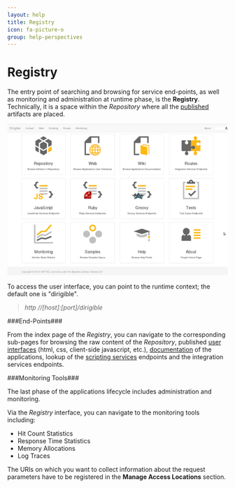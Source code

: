 ```yaml
---
layout: help
title: Registry
icon: fa-picture-o
group: help-perspectives
---
```


Registry
===

The entry point of searching and browsing for service end-points, as well as monitoring and administration at runtime phase, is the **Registry**. Technically, it is a space within the *Repository* where all the [published](publishing.html) artifacts are placed.

![Registry Home](images/features/registry/registry_home.png)

To access the user interface, you can point to the runtime context; the default one is "dirigible".

> *http //[host]:[port]/dirigible*

###End-Points###

From the index page of the *Registry*, you can navigate to the corresponding sub-pages for browsing the raw content of the *Repository*, published [user interfaces](web_content.html) (html, css, client-side javascript, etc.), [documentation](wiki_content.html) of the applications, lookup of the [scripting services](scripting_services.html) endpoints and the integration services endpoints.

###Monitoring Tools###

The last phase of the applications lifecycle includes administration and monitoring.

Via the *Registry* interface, you can navigate to the monitoring tools including:

*	Hit Count Statistics
*	Response Time Statistics
*	Memory Allocations
*	Log Traces

The URIs on which you want to collect information about the request parameters have to be registered in the **Manage Access Locations** section.
